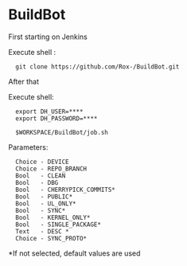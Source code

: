 BuildBot
========

First starting on Jenkins

Execute shell :

      git clone https://github.com/Rox-/BuildBot.git
      
After that 

Execute shell:

      export DH_USER=****
      export DH_PASSWORD=****
      
      $WORKSPACE/BuildBot/job.sh
      
Parameters:

      Choice - DEVICE
      Choice - REPO_BRANCH
      Bool   - CLEAN
      Bool   - DBG
      Bool   - CHERRYPICK_COMMITS*
      Bool   - PUBLIC*
      Bool   - UL_ONLY*
      Bool   - SYNC*
      Bool   - KERNEL_ONLY*
      Bool   - SINGLE_PACKAGE*
      Text   - DESC *
      Choice - SYNC_PROTO*

*If not selected, default values are used
